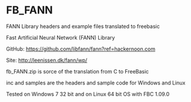 # FB_FANN
FANN Library headers and example files translated to freebasic

Fast Artificial Neural Network (FANN) Library

GitHub: https://github.com/libfann/fann?ref=hackernoon.com

Site: http://leenissen.dk/fann/wp/

fb_FANN.zip is sorce of the translation from C to FreeBasic

inc and samples are the headers and sample code for Windows and Linux

Tested on Windows 7 32 bit and on Linux 64 bit OS with FBC 1.09.0
